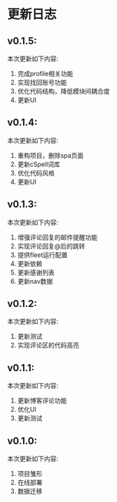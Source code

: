 # 更新日志

## v0.1.5:

本次更新如下内容:

1. 完成profile相关功能
1. 实现找回账号功能
1. 优化代码结构，降低模块间耦合度
1. 更新UI

## v0.1.4:

本次更新如下内容:

1. 重构项目，删除spa页面
1. 更新cSpell词库
1. 优化代码风格
1. 更新UI

## v0.1.3:

本次更新如下内容:

1. 增强评论回复的邮件提醒功能
1. 实现评论回复@后的跳转
1. 提供fleet运行配置
1. 更新依赖
1. 更新感谢列表
1. 更新nav数据

## v0.1.2:

本次更新如下内容:

1. 更新测试
1. 实现评论区的代码高亮

## v0.1.1:

本次更新如下内容:

1. 更新博客评论功能
1. 优化UI
1. 更新测试

## v0.1.0:

本次更新如下内容:

1. 项目雏形
1. 在线部署
1. 数据迁移
